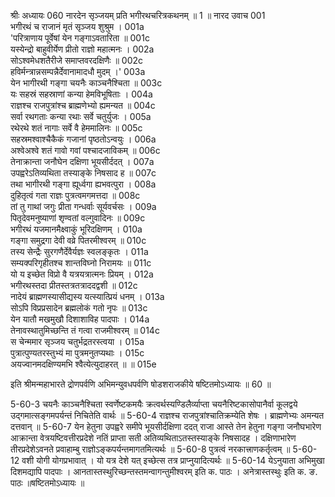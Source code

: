 श्रीः
अध्यायः 060
नारदेन सृञ्जयम् प्रति भगीरथचरित्रकथनम् ॥ 1 ॥
नारद उवाच 	001  
भगीरथं च राजानं मृतं सृञ्जय शुश्रुम ।	001a  
\'परित्राणाय पूर्वेषां येन गङ्गाऽवतारिता ॥	001c  
यस्येन्द्रो बाहुवीर्येण प्रीतो राज्ञो महात्मनः ।	002a  
सोऽश्वमेधशतैरीजे समाप्तवरदक्षिणैः ॥	002c  
हविर्मन्त्रान्नसम्पन्नैर्देवानामादधौ मुदम् ।\'	003a  
येन भागीरथी गङ्गा चयनैः काञ्चनैश्चिता ॥	003c  
यः सहस्रं सहस्राणां कन्या हेमविभूषिताः ।	004a  
राज्ञश्च राजपुत्रांश्च ब्राह्मणेभ्यो ह्यमन्यत ॥	004c  
सर्वा रथगताः कन्या रथाः सर्वे चतुर्युजः ।	005a  
रथेरथे शतं नागाः सर्वे वै हेममालिनः ॥	005c  
सहस्रमश्वाश्चैकैकं गजानां पृष्ठतोऽन्वयुः ।	006a  
अश्वेअश्वे शतं गावो गवां पश्चादजाविकम् ॥	006c  
तेनाक्रान्ता जनौघेन दक्षिणा भूयसीर्ददत् ।	007a  
उपह्वरेऽतिव्यथिता तस्याङ्के निषसाद ह ॥	007c  
तथा भागीरथी गङ्गा ह्यूर्ध्वगा ह्यभवत्पुरा ।	008a  
दुहितृत्वं गता राज्ञः पुत्रत्वमगमत्तदा ॥	008c  
तां तु गाथां जगुः प्रीता गन्धर्वाः सूर्यवर्चसः ।	009a  
पितृदेवमनुष्याणां शृण्वतां वल्गुवादिनः ॥	009c  
भगीरथं यजमानमैक्ष्वाकुं भूरिदक्षिणम् ।	010a  
गङ्गा समुद्रगा देवी वव्रे पितरमीश्वरम् ॥	010c  
तस्य सेन्द्रैः सुरगणैर्देवैर्यज्ञः स्वलङ्कृतः ।	011a  
सम्यक्परिगृहीतश्च शान्तविघ्नो निरामयः ॥	011c  
यो य इच्छेत विप्रो वै यत्रयत्रात्मनः प्रियम् ।	012a  
भगीरथस्तदा प्रीतस्तत्रतत्राददद्वशी ॥	012c  
नादेयं ब्राह्मणस्यासीद्यस्य यत्स्यात्प्रियं धनम् ।	013a  
सोऽपि विप्रप्रसादेन ब्रह्मलोकं गतो नृपः ॥	013c  
येन यातौ मखमुखौ दिशाशाविह पादपाः ।	014a  
तेनावस्थातुमिच्छन्ति तं गत्वा राजमीश्वरम् ॥	014c  
स चेन्ममार सृञ्जय चतुर्भद्रतरस्त्वया ।	015a  
पुत्रात्पुण्यतरस्तुभ्यं मा पुत्रमनुतप्यथाः ।	015c  
अयज्वानमदक्षिण्यमभि श्वैत्येत्युदाहरत् ॥ ॥	015e  

इति श्रीमन्महाभारते द्रोणपर्वणि अभिमन्युवधपर्वणि षोडशराजकीये षष्टितमोऽध्यायः ॥ 60 ॥

5-60-3 चयनैः काञ्चनैश्चिता स्वर्णेष्टकमयैः क्रत्वर्थस्यण्डिलैर्व्याप्ता चयनैरिष्टकासोपानैर्वा कूलद्वये उद्गमात्सङ्गमपर्यन्तं निचितेति वार्थः ॥ 5-60-4 राज्ञश्च राजपुत्रांश्चातिक्रम्येति शेषः । ब्राह्मणेभ्यः अमन्यत दत्तवान् ॥ 5-60-7 येन हेतुना उपह्वरे समीपे भूयसीर्दक्षिणा ददत् राजा आस्ते तेन हेतुना गङ्गा जनौघभारेण आक्रान्ता वेत्रयष्टिवत्तीरप्रदेशे नतिं प्राप्ता सती अतिव्यथिताऽतस्तस्याङ्के निषसादह । दक्षिणाभारेण तीरप्रदेशेऽवनते प्रवाहाम्बु राज्ञोऽङ्कपर्यन्तमागतमित्यर्थः ॥ 5-60-8 पुत्रत्वं नरकात्त्राणकर्तृत्वम् ॥ 5-60-12 वशी योगी योगप्रभावात् । यो यत्र देशे यत् इच्छेत्स तत्र प्राप्नुयादित्यर्थः ॥ 5-60-14 येऽनुयाता अभिमुखा दिशमद्यापि पादपाः । आनतास्तस्थुरिच्छन्तस्तमन्वागन्तुमीश्वरम् इति क. पाठः । अनेत्रास्तस्थुः इति क. ङ. पाठः ॥षष्टितमोऽध्यायः ॥
